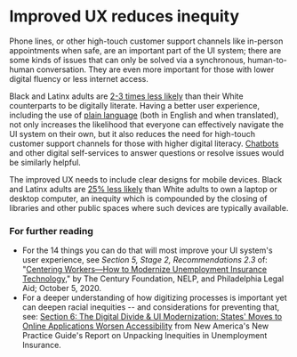 # Improved UX reduces inequity

Phone lines, or other high-touch customer support channels like in-person appointments when safe, are an important part of the UI system; there are some kinds of issues that can only be solved via a synchronous, human-to-human conversation. They are even more important for those with lower digital fluency or less internet access.

Black and Latinx adults are [2-3 times less likely](https://nces.ed.gov/pubs2018/2018161.pdf) than their White counterparts to be digitally literate. Having a better user experience, including the use of [plain language](https://www.plainlanguage.gov/) \(both in English and when translated\), not only increases the likelihood that everyone can effectively navigate the UI system on their own, but it also reduces the need for high-touch customer support channels for those with higher digital literacy. [Chatbots](https://usdr.gitbook.io/unemployment-insurance-moderinzation/additional-deep-dives/customer-support-mechanisms-for-ui-agencies/customer-support-online-chatting) and other digital self-services to answer questions or resolve issues would be similarly helpful. 

The improved UX needs to include clear designs for mobile devices. Black and Latinx adults are [25% less likely](https://www.nelp.org/publication/from-disrepair-to-transformation-how-to-revive-unemployment-insurance-information-technology-infrastructure/) than White adults to own a laptop or desktop computer, an inequity which is compounded by the closing of libraries and other public spaces where such devices are typically available. 

### For further reading

* For the 14 things you can do that will most improve your UI system's user experience, see _Section 5, Stage 2, Recommendations 2.3_ of:  "[Centering Workers—How to Modernize Unemployment Insurance Technology,](https://tcf.org/content/report/centering-workers-how-to-modernize-unemployment-insurance-technology/)" by The Century Foundation, NELP, and Philadelphia Legal Aid; October 5, 2020. 
* For a deeper understanding of how digitizing processes is important yet can deepen racial inequities -- and considerations for preventing that, see: [Section 6: The Digital Divide & UI Modernization: States' Moves to Online Applications Worsen Accessibility](https://www.newamerica.org/pit/reports/unpacking-inequities-unemployment-insurance/the-digital-divide-and-ui-modernization-states-moves-to-online-applications-worsen-accessibility/) from New America's New Practice Guide's Report on Unpacking Inequities in Unemployment Insurance.

